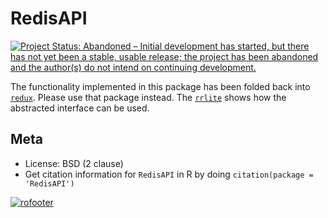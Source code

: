 # RedisAPI

[![Project Status: Abandoned – Initial development has started, but there has not yet been a stable, usable release; the project has been abandoned and the author(s) do not intend on continuing development.](http://www.repostatus.org/badges/latest/abandoned.svg)](http://www.repostatus.org/#abandoned)

The functionality implemented in this package has been folded back into [`redux`](https://github.com/richfitz/redux).  Please use that package instead.  The [`rrlite`](https://github.com/ropensci/rrlite) shows how the abstracted interface can be used.

## Meta

* License: BSD (2 clause)
* Get citation information for `RedisAPI` in R by doing `citation(package = 'RedisAPI')`

[![rofooter](http://ropensci.org/public_images/github_footer.png)](http://ropensci.org)
